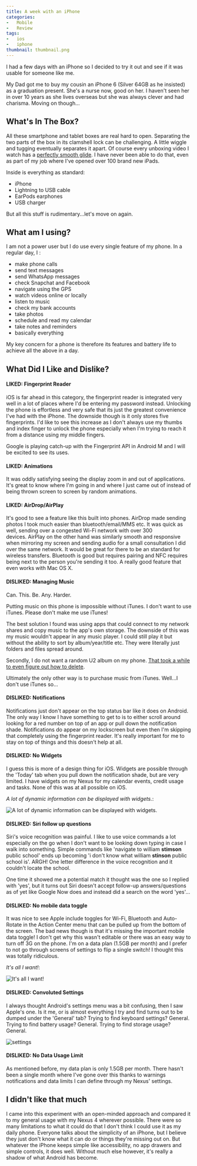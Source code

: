 ```yaml
---
title: A week with an iPhone
categories:
-   Mobile
-   Review
tags:
-   ios
-   iphone
thumbnail: thumbnail.png
---
```


I had a few days with an iPhone so I decided to try it out and see if it was usable for someone like me.

<!-- more -->

My Dad got me to buy my cousin an iPhone 6 (Silver 64GB as he insisted) as a graduation present. She's a nurse now, good on her. I haven't seen her in over 10 years as she lives overseas but she was always clever and had charisma. Moving on though...

## What's In The Box?

All these smartphone and tablet boxes are real hard to open. Separating the two parts of the box in its clamshell lock can be challenging. A little wiggle and tugging eventually separates it apart. Of course every unboxing video I watch has a [perfectly smooth glide](https://youtu.be/BhaUCHGDJkk?t=13s). I have never been able to do that, even as part of my job where I've opened over 100 brand new iPads.

Inside is everything as standard:

*   iPhone
*   Lightning to USB cable
*   EarPods earphones
*   USB charger

But all this stuff is rudimentary...let's move on again.

## What am I using?

I am not a power user but I do use every single feature of my phone. In a regular day, I :

*   make phone calls
*   send text messages
*   send WhatsApp messages
*   check Snapchat and Facebook
*   navigate using the GPS
*   watch videos online or locally
*   listen to music
*   check my bank accounts
*   take photos
*   schedule and read my calendar
*   take notes and reminders
*   basically everything

My key concern for a phone is therefore its features and battery life to achieve all the above in a day.

## What Did I Like and Dislike?

#### LIKED: Fingerprint Reader

iOS is far ahead in this category, the fingerprint reader is integrated very well in a lot of places where I'd be entering my password instead. Unlocking the phone is effortless and very safe that its just the greatest convenience I've had with the iPhone. The downside though is it only stores five fingerprints. I'd like to see this increase as I don't always use my thumbs and index finger to unlock the phone especially when I'm trying to reach it from a distance using my middle fingers.

Google is playing catch-up with the Fingerprint API in Android M and I will be excited to see its uses.

#### LIKED: Animations

It was oddly satisfying seeing the display zoom in and out of applications. It's great to know where I'm going in and where I just came out of instead of being thrown screen to screen by random animations.

#### LIKED: AirDrop/AirPlay

It's good to see a feature like this built into phones. AirDrop made sending photos I took much easier than bluetooth/email/MMS etc. It was quick as well, sending over a congested Wi-Fi network with over 300 devices. AirPlay on the other hand was similarly smooth and responsive when mirroring my screen and sending audio for a small consultation I did over the same network. It would be great for there to be an standard for wireless transfers. Bluetooth is good but requires pairing and NFC requires being next to the person you're sending it too. A really good feature that even works with Mac OS X.

#### DISLIKED: Managing Music

Can. This. Be. Any. Harder.

Putting music on this phone is impossible without iTunes. I don't want to use iTunes. Please don't make me use iTunes!

The best solution I found was using apps that could connect to my network shares and copy music to the app's own storage. The downside of this was my music wouldn't appear in any music player. I could still play it but without the ability to sort by album/year/title etc. They were literally just folders and files spread around.

Secondly, I do not want a random U2 album on my phone. [That took a while to even figure out how to delete](https://support.apple.com/en-au/HT201396).

Ultimately the only other way is to purchase music from iTunes. Well...I don't use iTunes so...

#### DISLIKED: Notifications

Notifications just don't appear on the top status bar like it does on Android. The only way I know I have something to get to is to either scroll around looking for a red number on top of an app or pull down the notification shade. Notifications do appear on my lockscreen but even then I'm skipping that completely using the fingerprint reader. It's really important for me to stay on top of things and this doesn't help at all.

#### DISLIKED: No Widgets

I guess this is more of a design thing for iOS. Widgets are possible through the 'Today' tab when you pull down the notification shade, but are very limited. I have widgets on my Nexus for my calendar events, credit usage and tasks. None of this was at all possible on iOS.

_A lot of dynamic information can be displayed with widgets._:

![A lot of dynamic information can be displayed with widgets.](nexus2cee_screenshot_2014-08-26-11-48-43.jpg)

#### DISLIKED: Siri follow up questions

Siri's voice recognition was painful. I like to use voice commands a lot especially on the go when I don't want to be looking down typing in case I walk into something. Simple commands like 'navigate to william **stimson** public school' ends up becoming 'i don't know what william **stinson** public school is'. ARGH! One letter difference in the voice recognition and it couldn't locate the school.

One time it showed me a potential match it thought was the one so I replied with 'yes', but it turns out Siri doesn't accept follow-up answers/questions as of yet like Google Now does and instead did a search on the word 'yes'...

#### DISLIKED: No mobile data toggle

It was nice to see Apple include toggles for Wi-Fi, Bluetooth and Auto-Rotate in the Action Center menu that can be pulled up from the bottom of the screen. The bad news though is that it's missing the important mobile data toggle! I don't get why this wasn't editable or there was an easy way to turn off 3G on the phone. I'm on a data plan (1.5GB per month) and I prefer to not go through screens of settings to flip a single switch! I thought this was totally ridiculous.

_It's all I want!_:

![It's all I want!](androidpit-galaxy-s6-touchwiz-lollipop-mobile-data-toggle-highlight-w782.jpg)

#### DISLIKED: Convoluted Settings

I always thought Android's settings menu was a bit confusing, then I saw Apple's one. Is it me, or is almost everything I try and find turns out to be dumped under the 'General' tab? Trying to find keyboard settings? General. Trying to find battery usage? General. Trying to find storage usage? General.

![settings](swiftkey-mind-reading-keyboard-is-here-for-ios-8-w654.jpg)

#### DISLIKED: No Data Usage Limit

As mentioned before, my data plan is only 1.5GB per month. There hasn't been a single month where I've gone over this thanks to warnings notifications and data limits I can define through my Nexus' settings.

## I didn't like that much

I came into this experiment with an open-minded approach and compared it to my general usage with my Nexus 4 wherever possible. There were so many limitations to what it could do that I don't think I could use it as my daily phone. Everyone talks about the simplicity of an iPhone, but I believe they just don't know what it can do or things they're missing out on. But whatever the iPhone keeps simple like accessibility, no app drawers and simple controls, it does well. Without much else however, it's really a shadow of what Android has become.
